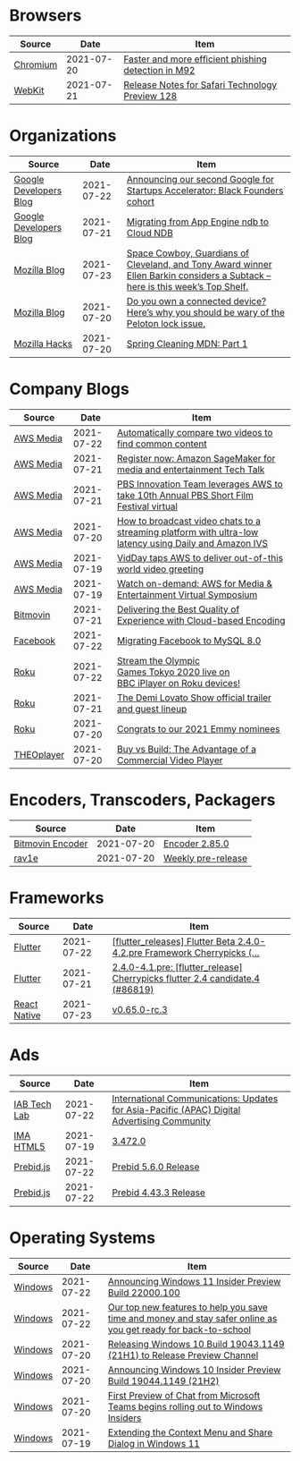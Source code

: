 
# Browsers
| Source                                        | Date       | Item                                                                                                                                      |
| --------------------------------------------- | ---------- | ----------------------------------------------------------------------------------------------------------------------------------------- |
| [Chromium](http://blog.chromium.org/atom.xml) | 2021-07-20 | [Faster and more efficient phishing detection in M92](http://www.blogger.com/feeds/2471378914199150966/posts/default/8971910750748560738) |
| [WebKit](https://webkit.org/blog/)            | 2021-07-21 | [Release Notes for Safari Technology Preview 128](https://webkit.org/blog/11925/release-notes-for-safari-technology-preview-128/)         |
# Organizations
| Source                                                       | Date       | Item                                                                                                                                                                                                        |
| ------------------------------------------------------------ | ---------- | ----------------------------------------------------------------------------------------------------------------------------------------------------------------------------------------------------------- |
| [Google Developers Blog](https://developers.googleblog.com/) | 2021-07-22 | [Announcing our second Google for Startups Accelerator: Black Founders cohort](https://developers.googleblog.com/2021/07/announcing-our-second-google-for-startsups-accelerator-black-founders-cohort.html) |
| [Google Developers Blog](https://developers.googleblog.com/) | 2021-07-21 | [Migrating from App Engine ndb to Cloud NDB](https://developers.googleblog.com/2021/07/migrating-from-app-engine-ndb-to-cloud-ndb.html)                                                                     |
| [Mozilla Blog](https://blog.mozilla.org/feed/)               | 2021-07-23 | [Space Cowboy, Guardians of Cleveland, and Tony Award winner Ellen Barkin considers a Subtack – here is this week’s Top Shelf.](https://blog.mozilla.org/en/internet-culture/top-shelf-july-23/)            |
| [Mozilla Blog](https://blog.mozilla.org/feed/)               | 2021-07-20 | [Do you own a connected device? Here’s why you should be wary of the Peloton lock issue.](https://blog.mozilla.org/en/internet-culture/deep-dives/peloton-connected-device-ownership/)                      |
| [Mozilla Hacks](https://hacks.mozilla.org/feed/)             | 2021-07-20 | [Spring Cleaning MDN: Part 1](https://hacks.mozilla.org/2021/07/spring-cleaning-mdn-part-1/)                                                                                                                |
# Company Blogs
| Source                                                | Date       | Item                                                                                                                                                                                                                                                 |
| ----------------------------------------------------- | ---------- | ---------------------------------------------------------------------------------------------------------------------------------------------------------------------------------------------------------------------------------------------------- |
| [AWS Media](https://aws.amazon.com/blogs/media/feed/) | 2021-07-22 | [Automatically compare two videos to find common content](https://aws.amazon.com/blogs/media/metfc-automatically-compare-two-videos-to-find-common-content/)                                                                                         |
| [AWS Media](https://aws.amazon.com/blogs/media/feed/) | 2021-07-21 | [Register now: Amazon SageMaker for media and entertainment Tech Talk](https://aws.amazon.com/blogs/media/register-now-amazon-sagemaker-for-media-and-entertainment-tech-talk/)                                                                      |
| [AWS Media](https://aws.amazon.com/blogs/media/feed/) | 2021-07-21 | [PBS Innovation Team leverages AWS to take 10th Annual PBS Short Film Festival virtual](https://aws.amazon.com/blogs/media/pbs-innovation-team-leverages-aws-to-take-10th-annual-pbs-short-film-festival-virtual/)                                   |
| [AWS Media](https://aws.amazon.com/blogs/media/feed/) | 2021-07-20 | [How to broadcast video chats to a streaming platform with ultra-low latency using Daily and Amazon IVS](https://aws.amazon.com/blogs/media/how-to-broadcast-video-chats-to-a-streaming-platform-with-ultra-low-latency-using-daily-and-amazon-ivs/) |
| [AWS Media](https://aws.amazon.com/blogs/media/feed/) | 2021-07-19 | [VidDay taps AWS to deliver out-of-this world video greeting](https://aws.amazon.com/blogs/media/vidday-taps-aws-to-deliver-out-of-this-world-video-greeting/)                                                                                       |
| [AWS Media](https://aws.amazon.com/blogs/media/feed/) | 2021-07-19 | [Watch on-demand: AWS for Media & Entertainment Virtual Symposium](https://aws.amazon.com/blogs/media/watch-on-demand-aws-for-media-entertainment-virtual-symposium/)                                                                                |
| [Bitmovin](https://bitmovin.com/blog/)                | 2021-07-21 | [Delivering the Best Quality of Experience with Cloud-based Encoding](https://bitmovin.com/cloud-based-encoding-qoe/)                                                                                                                                |
| [Facebook](https://engineering.fb.com/feed/)          | 2021-07-22 | [Migrating Facebook to MySQL 8.0](https://engineering.fb.com/2021/07/22/data-infrastructure/mysql/)                                                                                                                                                  |
| [Roku](https://blog.roku.com/feed/tag/UK)             | 2021-07-22 | [Stream the Olympic Games Tokyo 2020 live on BBC iPlayer on Roku devices!](https://blog.roku.com/olympics-uk)                                                                                                                                        |
| [Roku](https://blog.roku.com/feed/tag/UK)             | 2021-07-21 | [The Demi Lovato Show official trailer and guest lineup](https://blog.roku.com/the-demi-lovato-show-official-trailer-and-guest-lineup-uk)                                                                                                            |
| [Roku](https://blog.roku.com/feed/tag/UK)             | 2021-07-20 | [Congrats to our 2021 Emmy nominees](https://blog.roku.com/congrats-to-our-2021-emmy-nominees-uk)                                                                                                                                                    |
| [THEOplayer](https://www.theoplayer.com/blog/rss.xml) | 2021-07-20 | [Buy vs Build: The Advantage of a Commercial Video Player](https://www.theoplayer.com/blog/the-advantages-of-a-commercial-video-player)                                                                                                              |
# Encoders, Transcoders, Packagers
| Source                                                                  | Date       | Item                                                                                 |
| ----------------------------------------------------------------------- | ---------- | ------------------------------------------------------------------------------------ |
| [Bitmovin Encoder](https://bitmovin.com/docs/encoding/releases/encoder) | 2021-07-20 | [Encoder 2.85.0](https://bitmovin.com/docs/encoding/releases/encoder/encoder-2-85-0) |
| [rav1e](https://github.com/xiph/rav1e/releases.atom)                    | 2021-07-20 | [Weekly pre-release](https://github.com/xiph/rav1e/releases/tag/p20210720)           |
# Frameworks
| Source                                                                 | Date       | Item                                                                                                                                           |
| ---------------------------------------------------------------------- | ---------- | ---------------------------------------------------------------------------------------------------------------------------------------------- |
| [Flutter](https://github.com/flutter/flutter/releases.atom)            | 2021-07-22 | [[flutter_releases] Flutter Beta 2.4.0-4.2.pre Framework Cherrypicks (…](https://github.com/flutter/flutter/releases/tag/2.4.0-4.2.pre)        |
| [Flutter](https://github.com/flutter/flutter/releases.atom)            | 2021-07-21 | [2.4.0-4.1.pre: [flutter_release] Cherrypicks flutter 2.4 candidate.4 (#86819)](https://github.com/flutter/flutter/releases/tag/2.4.0-4.1.pre) |
| [React Native](https://github.com/facebook/react-native/releases.atom) | 2021-07-23 | [v0.65.0-rc.3](https://github.com/facebook/react-native/releases/tag/v0.65.0-rc.3)                                                             |
# Ads
| Source                                                                                               | Date       | Item                                                                                                                                                                                                                 |
| ---------------------------------------------------------------------------------------------------- | ---------- | -------------------------------------------------------------------------------------------------------------------------------------------------------------------------------------------------------------------- |
| [IAB Tech Lab](https://iabtechlab.com/blog/feed/)                                                    | 2021-07-22 | [International Communications: Updates for Asia-Pacific (APAC) Digital Advertising Community](https://iabtechlab.com/blog/international-communications-updates-for-asia-pacific-apac-digital-advertising-community/) |
| [IMA HTML5](https://developers.google.com/interactive-media-ads/docs/sdks/html5/client-side/history) | 2021-07-19 | [3.472.0](https://developers.google.com/interactive-media-ads/docs/sdks/html5/client-side/history)                                                                                                                   |
| [Prebid.js](https://github.com/prebid/Prebid.js/releases.atom)                                       | 2021-07-22 | [Prebid 5.6.0 Release](https://github.com/prebid/Prebid.js/releases/tag/5.6.0)                                                                                                                                       |
| [Prebid.js](https://github.com/prebid/Prebid.js/releases.atom)                                       | 2021-07-22 | [Prebid 4.43.3 Release](https://github.com/prebid/Prebid.js/releases/tag/4.43.3)                                                                                                                                     |
# Operating Systems
| Source                                     | Date       | Item                                                                                                                                                                                                                                                                                     |
| ------------------------------------------ | ---------- | ---------------------------------------------------------------------------------------------------------------------------------------------------------------------------------------------------------------------------------------------------------------------------------------- |
| [Windows](https://blogs.windows.com/feed/) | 2021-07-22 | [Announcing Windows 11 Insider Preview Build 22000.100](https://blogs.windows.com/windows-insider/2021/07/22/announcing-windows-11-insider-preview-build-22000-100/)                                                                                                                     |
| [Windows](https://blogs.windows.com/feed/) | 2021-07-22 | [Our top new features to help you save time and money and stay safer online as you get ready for back-to-school](https://blogs.windows.com/windowsexperience/2021/07/22/our-top-new-features-to-help-you-save-time-and-money-and-stay-safer-online-as-you-get-ready-for-back-to-school/) |
| [Windows](https://blogs.windows.com/feed/) | 2021-07-20 | [Releasing Windows 10 Build 19043.1149 (21H1) to Release Preview Channel](https://blogs.windows.com/windows-insider/2021/07/20/releasing-windows-10-build-19043-1149-21h1-to-release-preview-channel/)                                                                                   |
| [Windows](https://blogs.windows.com/feed/) | 2021-07-20 | [Announcing Windows 10 Insider Preview Build 19044.1149 (21H2)](https://blogs.windows.com/windows-insider/2021/07/20/announcing-windows-10-insider-preview-build-19044-1149-21h2/)                                                                                                       |
| [Windows](https://blogs.windows.com/feed/) | 2021-07-20 | [First Preview of Chat from Microsoft Teams begins rolling out to Windows Insiders](https://blogs.windows.com/windows-insider/2021/07/20/first-preview-of-chat-from-microsoft-teams-begins-rolling-out-to-windows-insiders/)                                                             |
| [Windows](https://blogs.windows.com/feed/) | 2021-07-19 | [Extending the Context Menu and Share Dialog in Windows 11](https://blogs.windows.com/blog/2021/07/19/extending-the-context-menu-and-share-dialog-in-windows-11/)                                                                                                                        |